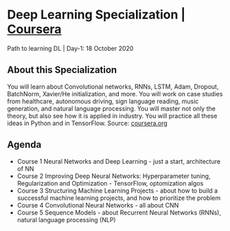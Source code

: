 # Deep Learning Specialization | [Coursera](https://www.coursera.org/specializations/deep-learning)
Path to learning DL | Day-1: 18 October 2020

## About this Specialization
You will learn about Convolutional networks, RNNs, LSTM, Adam, Dropout, BatchNorm, Xavier/He initialization, and more. You will work on case studies from healthcare, autonomous driving, sign language reading, music generation, and natural language processing. You will master not only the theory, but also see how it is applied in industry. You will practice all these ideas in Python and in TensorFlow. Source: [coursera.org](https://www.coursera.org/specializations/deep-learning)

## Agenda
- Course 1 Neural Networks and Deep Learning - just a start, architecture of NN
- Course 2 Improving Deep Neural Networks: Hyperparameter tuning, Regularization and Optimization - TensorFlow, optomization algos
- Course 3 Structuring Machine Learning Projects - about how to build a successful machine learning projects, and how to prioritize the problem
- Course 4 Convolutional Neural Networks - all about CNN
- Course 5 Sequence Models - about Recurrent Neural Networks (RNNs), natural language processing (NLP)
